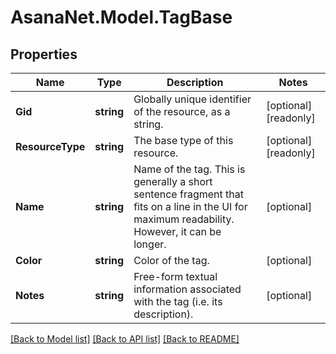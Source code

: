 # AsanaNet.Model.TagBase

## Properties

Name | Type | Description | Notes
------------ | ------------- | ------------- | -------------
**Gid** | **string** | Globally unique identifier of the resource, as a string. | [optional] [readonly] 
**ResourceType** | **string** | The base type of this resource. | [optional] [readonly] 
**Name** | **string** | Name of the tag. This is generally a short sentence fragment that fits on a line in the UI for maximum readability. However, it can be longer. | [optional] 
**Color** | **string** | Color of the tag. | [optional] 
**Notes** | **string** | Free-form textual information associated with the tag (i.e. its description). | [optional] 

[[Back to Model list]](../README.md#documentation-for-models) [[Back to API list]](../README.md#documentation-for-api-endpoints) [[Back to README]](../README.md)

